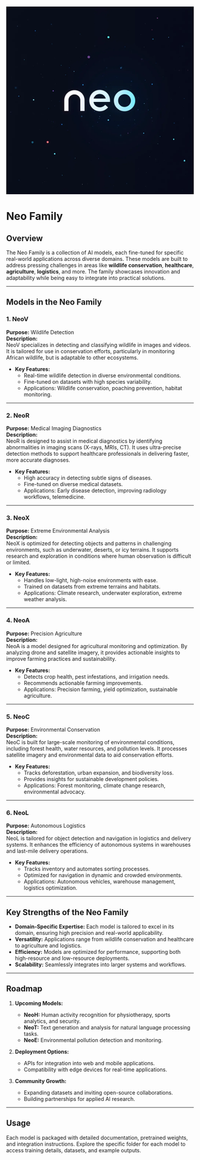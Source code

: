 ![Neo Header](https://raw.githubusercontent.com/Aayan-Mishra/Images/refs/heads/main/image%20(35).webp)
# Neo Family

## Overview
The Neo Family is a collection of AI models, each fine-tuned for specific real-world applications across diverse domains. These models are built to address pressing challenges in areas like **wildlife conservation**, **healthcare**, **agriculture**, **logistics**, and more. The family showcases innovation and adaptability while being easy to integrate into practical solutions.

---

## Models in the Neo Family

### 1. NeoV  
**Purpose:** Wildlife Detection  
**Description:**  
NeoV specializes in detecting and classifying wildlife in images and videos. It is tailored for use in conservation efforts, particularly in monitoring African wildlife, but is adaptable to other ecosystems.

- **Key Features:**  
  - Real-time wildlife detection in diverse environmental conditions.  
  - Fine-tuned on datasets with high species variability.  
  - Applications: Wildlife conservation, poaching prevention, habitat monitoring.

---

### 2. NeoR  
**Purpose:** Medical Imaging Diagnostics  
**Description:**  
NeoR is designed to assist in medical diagnostics by identifying abnormalities in imaging scans (X-rays, MRIs, CT). It uses ultra-precise detection methods to support healthcare professionals in delivering faster, more accurate diagnoses.

- **Key Features:**  
  - High accuracy in detecting subtle signs of diseases.  
  - Fine-tuned on diverse medical datasets.  
  - Applications: Early disease detection, improving radiology workflows, telemedicine.

---

### 3. NeoX  
**Purpose:** Extreme Environmental Analysis  
**Description:**  
NeoX is optimized for detecting objects and patterns in challenging environments, such as underwater, deserts, or icy terrains. It supports research and exploration in conditions where human observation is difficult or limited.

- **Key Features:**  
  - Handles low-light, high-noise environments with ease.  
  - Trained on datasets from extreme terrains and habitats.  
  - Applications: Climate research, underwater exploration, extreme weather analysis.

---

### 4. NeoA  
**Purpose:** Precision Agriculture  
**Description:**  
NeoA is a model designed for agricultural monitoring and optimization. By analyzing drone and satellite imagery, it provides actionable insights to improve farming practices and sustainability.

- **Key Features:**  
  - Detects crop health, pest infestations, and irrigation needs.  
  - Recommends actionable farming improvements.  
  - Applications: Precision farming, yield optimization, sustainable agriculture.

---

### 5. NeoC  
**Purpose:** Environmental Conservation  
**Description:**  
NeoC is built for large-scale monitoring of environmental conditions, including forest health, water resources, and pollution levels. It processes satellite imagery and environmental data to aid conservation efforts.

- **Key Features:**  
  - Tracks deforestation, urban expansion, and biodiversity loss.  
  - Provides insights for sustainable development policies.  
  - Applications: Forest monitoring, climate change research, environmental advocacy.

---

### 6. NeoL  
**Purpose:** Autonomous Logistics  
**Description:**  
NeoL is tailored for object detection and navigation in logistics and delivery systems. It enhances the efficiency of autonomous systems in warehouses and last-mile delivery operations.

- **Key Features:**  
  - Tracks inventory and automates sorting processes.  
  - Optimized for navigation in dynamic and crowded environments.  
  - Applications: Autonomous vehicles, warehouse management, logistics optimization.

---

## Key Strengths of the Neo Family
- **Domain-Specific Expertise:** Each model is tailored to excel in its domain, ensuring high precision and real-world applicability.  
- **Versatility:** Applications range from wildlife conservation and healthcare to agriculture and logistics.  
- **Efficiency:** Models are optimized for performance, supporting both high-resource and low-resource deployments.  
- **Scalability:** Seamlessly integrates into larger systems and workflows.

---

## Roadmap
1. **Upcoming Models:**  
   - **NeoH:** Human activity recognition for physiotherapy, sports analytics, and security.  
   - **NeoT:** Text generation and analysis for natural language processing tasks.  
   - **NeoE:** Environmental pollution detection and monitoring.

2. **Deployment Options:**  
   - APIs for integration into web and mobile applications.  
   - Compatibility with edge devices for real-time applications.

3. **Community Growth:**  
   - Expanding datasets and inviting open-source collaborations.  
   - Building partnerships for applied AI research.

---

## Usage
Each model is packaged with detailed documentation, pretrained weights, and integration instructions. Explore the specific folder for each model to access training details, datasets, and example outputs.
